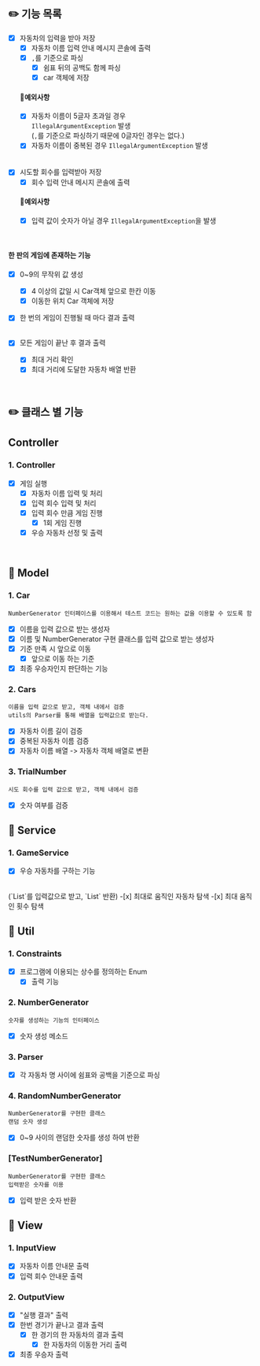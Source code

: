 ## ✏️ 기능 목록

- [X] 자동차의 입력을 받아 저장
    - [X] 자동차 이름 입력 안내 메시지 콘솔에 출력
    - [X] `,`를 기준으로 파싱
        - [X] 쉼표 뒤의 공백도 함께 파싱
        - [X] car 객체에 저장
          <br>

  #### 🎯예외사항
    - [X] 자동차 이름이 5글자 초과일 경우
      <br>
      `IllegalArgumentException` 발생
      <br>
      (`,`를 기준으로 파싱하기 때문에 0글자인 경우는 없다.)
    - [X] 자동차 이름이 중복된 경우
      `IllegalArgumentException` 발생
      <br><br><br>
- [X] 시도할 회수를 입력받아 저장
    - [X] 회수 입력 안내 메시지 콘솔에 출력
      <br>
  #### 🎯예외사항
    - [X] 입력 값이 숫자가 아닐 경우
      `IllegalArgumentException`을 발생

<br>

#### 한 판의 게임에 존재하는 기능

- [X] 0~9의 무작위 값 생성
    - [X] 4 이상의 값일 시 Car객체 앞으로 한칸 이동
    - [X] 이동한 위치 Car 객체에 저장
      <br>
- [X] 한 번의 게임이 진행될 때 마다 결과 출력
  <br>
  <br>

- [X] 모든 게임이 끝난 후 결과 출력
    - [X] 최대 거리 확인
    - [X] 최대 거리에 도달한 자동차 배열 반환

<br>

## ✏️ 클래스 별 기능

## Controller

### 1. Controller

- [x] 게임 실행
    - [x] 자동차 이름 입력 및 처리
    - [x] 입력 회수 입력 및 처리
    - [x] 입력 회수 만큼 게임 진행
        - [x] 1회 게임 진행
    - [x] 우승 자동차 선정 및 출력

<br>

## 🚀 Model

### 1. Car

`NumberGenerator 인터페이스를 이용해서 테스트 코드는 원하는 값을 이용할 수 있도록 함`

- [x] 이름을 입력 값으로 받는 생성자
- [x] 이름 및 NumberGenerator 구현 클래스를 입력 값으로 받는 생성자
- [x] 기준 만족 시 앞으로 이동
    -[x] 앞으로 이동 하는 기준
- [x] 최종 우승자인지 판단하는 기능

### 2. Cars

`이름을 입력 값으로 받고, 객체 내에서 검증`
<br>
`utils의 Parser를 통해 배열을 입력값으로 받는다.`

- [x] 자동차 이름 길이 검증
- [x] 중복된 자동차 이름 검증
- [x] 자동차 이름 배열 -> 자동차 객체 배열로 변환

### 3. TrialNumber

`시도 회수를 입력 값으로 받고, 객체 내에서 검증`

-[x] 숫자 여부를 검증

## 🚀 Service

### 1. GameService

-[x] 우승 자동차를 구하는 기능
 <br>
 (`List<Car>`를 입력값으로 받고, `List<String>` 반환)
    -[x] 최대로 움직인 자동차 탐색
        -[x] 최대 움직인 횟수 탐색

## 🚀 Util

### 1. Constraints

- [x] 프로그램에 이용되는 상수를 정의하는 Enum
    -[x] 출력 기능

### 2. NumberGenerator

`숫자를 생성하는 기능의 인터페이스`

-[x] 숫자 생성 메소드

### 3. Parser

- [x] 각 자동차 명 사이에 쉼표와 공백을 기준으로 파싱

### 4. RandomNumberGenerator

`NumberGenerator를 구현한 클래스`
<br>
`랜덤 숫자 생성`

- [x] 0~9 사이의 랜덤한 숫자를 생성 하여 반환

### [TestNumberGenerator]

`NumberGenerator를 구현한 클래스`
<br>
`입력받은 숫자를 이용`

- [x] 입력 받은 숫자 반환

## 🚀 View

### 1. InputView

- [x] 자동차 이름 안내문 출력
- [x] 입력 회수 안내문 출력

### 2. OutputView

- [x] "실행 결과" 출력
- [x] 한번 경기가 끝나고 결과 출력
    - [x] 한 경기의 한 자동차의 결과 출력
        -[x] 한 자동차의 이동한 거리 출력
- [x] 최종 우승자 출력